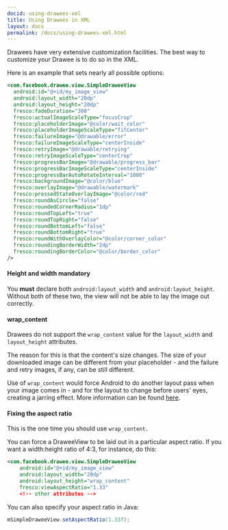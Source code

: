 ```yaml
---
docid: using-drawees-xml
title: Using Drawees in XML
layout: docs
permalink: /docs/using-drawees-xml.html
---
```


Drawees have very extensive customization facilities.
The best way to customize your Drawee is to do so in the XML.

Here is an example that sets nearly all possible options:

```xml
<com.facebook.drawee.view.SimpleDraweeView
  android:id="@+id/my_image_view"
  android:layout_width="20dp"
  android:layout_height="20dp"
  fresco:fadeDuration="300"
  fresco:actualImageScaleType="focusCrop"
  fresco:placeholderImage="@color/wait_color"
  fresco:placeholderImageScaleType="fitCenter"
  fresco:failureImage="@drawable/error"
  fresco:failureImageScaleType="centerInside"
  fresco:retryImage="@drawable/retrying"
  fresco:retryImageScaleType="centerCrop"
  fresco:progressBarImage="@drawable/progress_bar"
  fresco:progressBarImageScaleType="centerInside"
  fresco:progressBarAutoRotateInterval="1000"
  fresco:backgroundImage="@color/blue"
  fresco:overlayImage="@drawable/watermark"
  fresco:pressedStateOverlayImage="@color/red"
  fresco:roundAsCircle="false"
  fresco:roundedCornerRadius="1dp"
  fresco:roundTopLeft="true"
  fresco:roundTopRight="false"
  fresco:roundBottomLeft="false"
  fresco:roundBottomRight="true"
  fresco:roundWithOverlayColor="@color/corner_color"
  fresco:roundingBorderWidth="2dp"
  fresco:roundingBorderColor="@color/border_color"
/>
```

#### Height and width mandatory

You **must** declare both `android:layout_width` and `android:layout_height`. Without both of these two, the view will not be able to lay the image out correctly.

#### wrap_content

Drawees do not support the `wrap_content` value for the `layout_width` and `layout_height` attributes.

The reason for this is that the content's size changes. The size of your downloaded image can be different from your placeholder - and the failure and retry images, if any, can be still different.

Use of `wrap_content` would force Android to do another layout pass when your image comes in - and for the layout to change before users' eyes, creating a jarring effect. More information can be found [here](wrap-content.html#_).

#### Fixing the aspect ratio

This is the one time you should use `wrap_content.`

You can force a DraweeView to be laid out in a particular aspect ratio. If you want a width:height ratio of 4:3, for instance, do this:

```xml
<com.facebook.drawee.view.SimpleDraweeView
    android:id="@+id/my_image_view"
    android:layout_width="20dp"
    android:layout_height="wrap_content"
    fresco:viewAspectRatio="1.33"
    <!-- other attributes -->
```

You can also specify your aspect ratio in Java:

```java
mSimpleDraweeView.setAspectRatio(1.33f);
```

